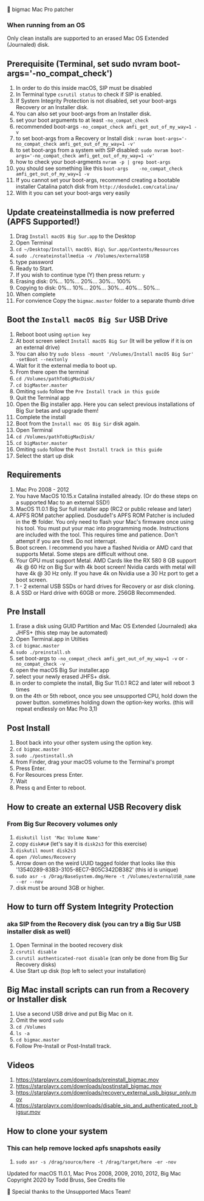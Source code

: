 
🍔 bigmac Mac Pro patcher 

### When running from an OS
Only clean installs are supported to an erased Mac OS Extended (Journaled) disk.


## Prerequisite (Terminal, set sudo nvram boot-args='-no_compat_check')
1. In order to do this inside macOS, SIP must be disabled
2. In Terminal type `csrutil status` to check if SIP is enabled.
3. If System Integrity Protection is not disabled, set your boot-args Recovery or an Installer disk.
4. You can also set your boot-args from an Installer disk. 
5. set your boot arguments to at least `-no_compat_check`
6. recommended boot-args `-no_compat_check amfi_get_out_of_my_way=1 -v`
7. to set boot-args from a Recovery or Install disk : `nvram boot-args='-no_compat_check amfi_get_out_of_my_way=1 -v'`
8. to set boot-args from a system with SIP disabled: `sudo nvram boot-args='-no_compat_check amfi_get_out_of_my_way=1 -v'`
9. how to check your boot-argments `nvram -p | grep boot-args`
10. you should see something like this `boot-args    -no_compat_check amfi_get_out_of_my_way=1 -v`
11. If you cannot set your boot-args, recommend creating a bootable installer Catalina patch disk from `http://dosdude1.com/catalina/`
12. With it you can set your boot-args very easily


## Update createinstallmedia is now preferred (APFS Supported!)
1. Drag `Install macOS Big Sur.app` to the Desktop
2. Open Terminal
3. `cd ~/Desktop/Install\ macOS\ Big\ Sur.app/Contents/Resources`
4. `sudo ./createinstallmedia -v /Volumes/externalUSB`
5. type password
6. Ready to Start.
7. If you wish to continue type (Y) then press return: `y`
8. Erasing disk: 0%... 10%... 20%... 30%... 100%
9. Copying to disk: 0%... 10%... 20%... 30%... 40%... 50%...
10. When complete
11. For convience Copy the `bigmac.master` folder to a separate thumb drive

## Boot the  `Install macOS Big Sur` USB Drive
1. Reboot boot using `option key` 
2. At boot screen select `Install macOS Big Sur`  (It will be yellow if it is on an external drive)
3. You can also try `sudo bless -mount '/Volumes/Install macOS Big Sur' -setBoot --nextonly`
4. Wait for it the external media to boot up.
5. From there open the terminal
6. `cd /Volumes/pathToBigMacDisk/`
7. `cd bigMaster.master`
8. Omiting `sudo` follow the `Pre Install track in this guide`
9. Quit the Terminal app
10. Open the Big installer app. Here you can select previous installations of Big Sur betas and upgrade them!
11. Complete the install
12. Boot from the `Install mac OS Big Sir` disk again.
13. Open Terminal 
14. `cd /Volumes/pathToBigMacDisk/`
15. `cd bigMaster.master`
16. Omiting `sudo` follow the `Post Install track in this guide`
19. Select the start up disk


## Requirements 
1. Mac Pro 2008 - 2012
2. You have MacOS 10.15.x Catalina installed already. (Or do these steps on a supported Mac to an external SSD!)
3. MacOS 11.0.1 Big Sur full installer app (RC2 or public release and later)
4. APFS ROM patcher applied. Dosdude1's APFS ROM Patcher is included in the 😎 folder. You only need to flash your Mac's firmware once using his tool. You must put your mac into programming mode. Instructions are included with the tool. This requires time and patience. Don't attempt if you are tired. Do not interrupt.
5. Boot screen. I recommend you have a flashed Nvidia or AMD card that supports Metal. Some steps are difficult without one.
6. Your GPU must support Metal. AMD Cards like the RX 580 8 GB support 4k @ 60 Hz on Big Sur with 4k boot screen! Nvidia cards with metal will have 4k @ 30 Hz only. If you have 4k on Nvidia use a 30 Hz port to get a boot screen.
7. 1 - 2 external USB SSDs or hard drives for Recovery or asr disk cloning.
8. A SSD or Hard drive with 60GB or more. 256GB Recommended.


## Pre Install
1. Erase a disk using GUID Partition and Mac OS Extended (Journaled) aka JHFS+ (this step may be automated)
2. Open Terminal.app in Utilties 
3. `cd bigmac.master`
4. `sudo ./preinstall.sh`
5.  set boot-args to `-no_compat_check amfi_get_out_of_my_way=1 -v` or  `-no_compat_check -v`
6. open the macOS Big Sur installer.app
7. select your newly erased JHFS+ disk.
8. in order to complete the install, Big Sur 11.0.1 RC2 and later will reboot 3 times
9. on the 4th or 5th reboot, once you see unsupported CPU, hold down the power button. sometimes holding down the option-key works. (this will repeat endlessly on Mac Pro 3,1)


## Post Install
1. Boot back into your other system using the option key.
2. `cd bigmac.master`
3. `sudo ./postinstall.sh`
4. from Finder, drag your macOS volume to the Terminal's prompt
5. Press Enter.
6. For Resources press Enter.
7. Wait
8. Press q and Enter to reboot.


## How to create an external USB Recovery disk
### From Big Sur Recovery volumes only
1. `diskutil list 'Mac Volume Name'`
2. copy `disk#s#` (let's say it is `disk2s3` for this exercise)
3. `diskutil mount disk2s3`
4. `open /Volumes/Recovery`
5. Arrow down on the weird UUID tagged folder that looks like this '13540289-83B3-3105-8EC7-B05C342DB382' (this id is unique)
6. `sudo asr -s /Drag/BaseSystem.dmg/Here -t /Volumes/externalUSB_name --er --nov`
7. disk must be around 3GB or higher.


## How to turn off System Integrity Protection
### aka SIP from the Recovery disk (you can try a Big Sur USB installer disk as well)
1. Open Terminal in the booted recovery disk
2. `csrutil disable`
3. `csrutil authenticated-root disable` (can only be done from Big Sur Recovery disks)
4. Use Start up disk (top left to select your installation)


## Big Mac install scripts can run from a Recovery or Installer disk
1. Use a second USB drive and put Big Mac on it.
2. Omit the word `sudo`
3. `cd /Volumes`
4. `ls -a`
5. `cd bigmac.master`
6. Follow Pre-Install or Post-Install track.


## Videos
1. https://starplayrx.com/downloads/preinstall_bigmac.mov
2. https://starplayrx.com/downloads/postinstall_bigmac.mov
3. https://starplayrx.com/downloads/recovery_external_usb_bigsur_only.mov
4. https://starplayrx.com/downloads/disable_sip_and_authenticated_root_bigsur.mov


## How to clone your system 
### This can help remove locked apfs snapshots easily
1. `sudo asr -s /drag/source/here -t /drag/target/here -er -nov`



Updated for macOS 11.0.1, Mac Pros 2008, 2009, 2010, 2012, Big Mac Copyright 2020 by Todd Bruss, See Credits file

🍟 Special thanks to the Unsupported Macs Team!
